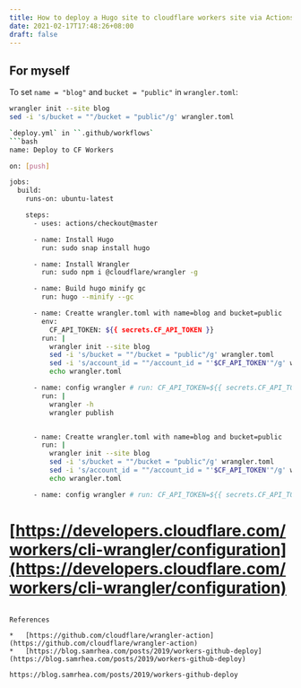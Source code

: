```yaml
---
title: How to deploy a Hugo site to cloudflare workers site via Actions Workflow
date: 2021-02-17T17:48:26+08:00
draft: false
---
```



## For myself

To set ``name = "blog"`` and ``bucket = "public"`` in ``wrangler.toml``:
```bash
wrangler init --site blog
sed -i 's/bucket = ""/bucket = "public"/g' wrangler.toml

`deploy.yml` in ``.github/workflows`
```bash
name: Deploy to CF Workers

on: [push]

jobs:
  build:
    runs-on: ubuntu-latest

    steps:
      - uses: actions/checkout@master

      - name: Install Hugo
        run: sudo snap install hugo

      - name: Install Wrangler
        run: sudo npm i @cloudflare/wrangler -g

      - name: Build hugo minify gc
        run: hugo --minify --gc

      - name: Creatte wrangler.toml with name=blog and bucket=public
        env:
          CF_API_TOKEN: ${{ secrets.CF_API_TOKEN }}
        run: |
          wrangler init --site blog
          sed -i 's/bucket = ""/bucket = "public"/g' wrangler.toml
          sed -i 's/account_id = ""/account_id = "'$CF_API_TOKEN'"/g' wrangler.toml
          echo wrangler.toml

      - name: config wrangler # run: CF_API_TOKEN=${{ secrets.CF_API_TOKEN }} wrangler publish
        run: |
          wrangler -h
          wrangler publish
```

```bash

      - name: Creatte wrangler.toml with name=blog and bucket=public
        run: |
          wrangler init --site blog
          sed -i 's/bucket = ""/bucket = "public"/g' wrangler.toml
          sed -i 's/account_id = ""/account_id = "'$CF_API_TOKEN'"/g' wrangler.toml
          echo wrangler.toml

      - name: config wrangler # run: CF_API_TOKEN=${{ secrets.CF_API_TOKEN }} wrangler publish
```

# [https://developers.cloudflare.com/workers/cli-wrangler/configuration](https://developers.cloudflare.com/workers/cli-wrangler/configuration)
```

References

*   [https://github.com/cloudflare/wrangler-action](https://github.com/cloudflare/wrangler-action)
*   [https://blog.samrhea.com/posts/2019/workers-github-deploy](https://blog.samrhea.com/posts/2019/workers-github-deploy)

https://blog.samrhea.com/posts/2019/workers-github-deploy